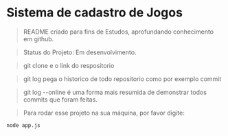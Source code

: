 <h1>Sistema de cadastro de Jogos</h1>

>README criado para fins de Estudos, aprofundando conhecimento em github.

> Status do Projeto: Em desenvolvimento.

>git clone e o link do respositorio

>git log pega o historico de todo repositorio como por exemplo commit

>git log --online é uma forma mais resumida de demonstrar todos commits que foram feitas.

>Para rodar esse projeto na sua máquina, por favor digite:

```
node app.js
```
